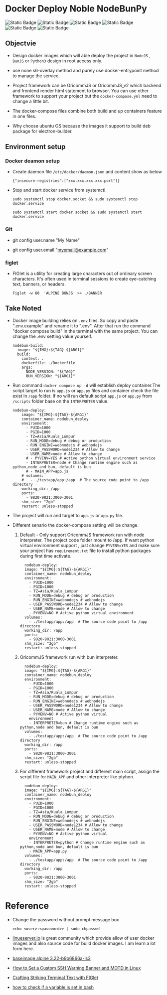 # Docker Deploy Noble NodeBunPy

![Static Badge](https://img.shields.io/badge/License-Mulan_PSL_v2-_)
![Static Badge](https://img.shields.io/badge/NodeJS-V24_.9_.0-_)
![Static Badge](https://img.shields.io/badge/BunJS-V1_.2_.23-_)
![Static Badge](https://img.shields.io/badge/ElectronJS-V38_.2_.0-_)
![Static Badge](https://img.shields.io/badge/Python3-Latest-__?style=flat)
![Static Badge](https://img.shields.io/badge/OS-Ubunut_24.04-_?style=flat)

## Objectvie

- Design docker images which will able deploy the project in `NodeJS` , `BunJS` or `Python3` design in root access only.
- use none s6-overlay method and purely use docker-entrypoint method to manage the service.
- Project framework can be OricommJS or OricommJS_v2 which backend and frontend render html statement to browser. You can use other framework to support your project but the `docker-compose.yml` need to change a little bit.

- The docker-compose files combine both build and up containers feature in one files.

- Why choose ubuntu OS because the images it support to build deb package for electron-builder.

## Environment setup

### Docker deamon setup

- Create daemon file `/etc/docker/daemon.json` and content show as below
  ```
  {"insecure-registries":["xxx.xxx.xxx.xxx:port"]}
  ```
- Stop and start docker service from systemctl.

  ```
  sudo systemctl stop docker.socket && sudo systemctl stop docker.service

  sudo systemctl start docker.socket && sudo systemctl start docker.service
  ```

### Git

- git config user.name "My Name"

- git config user.email "myemail@example.com"

### figlet

- FIGlet is a utility for creating large characters out of ordinary screen characters. It's often used in terminal sessions to create eye-catching text, banners, or headers.

  ```
  Figlet -w 60  'ALPINE BUNJS' >> ./BANNER
  ```

## Take Noted

- Docker image building relies on `.env` files. So copy and paste ".env.example" and rename it to ".env". After that run the command "docker compose build" in the terminal with the same project. You can change the .env setting value yourself.
  ```
  nodebun-build:
    image: "${IMG}:${TAG}-${ARG1}"
    build:
      context: .
      dockerfile: ./Dockerfile
      args:
        NODE_VERSION: "${TAG}"
        BUN_VERSION: "${ARG1}"
  ```
- Run command `docker compose up -d` will establish deploy container.The script target to run is `app.js` or `app.py` files and container check the file exist in `/app` folder. If no will run default script `app.js` or `app.py` from `/scripts` folder base on the `INTERPRETER` value.

  ```
  nodebun-deploy:
      image: "${IMG}:${TAG}-${ARG1}"
      container_name: nodebun_deploy
      environment:
        - PUID=1000
        - PGID=1000
        - TZ=Asia/Kuala_Lumpur
        - RUN_MODE=debug # debug or production
        - RUN_ENGINE=webnodejs # webnodejs
        - USER_PASSWORD=node1234 # Allow to change
        - USER_NAME=node # Allow to change
        # - PYVENV=YES # Active python virtual environment service
        - INTERPRETER=node # Change runtime engine such as python,node and bun, default is bun
        # - MAIN_APP=app.js
      # volumes:
      #   - ./testapp/app:/app  # The source code point to /app directory
      working_dir: /app
      ports:
        - 9820-9821:3000-3001
      shm_size: "2gb"
      restart: unless-stopped
  ```

- The project will run and target to `app.js` or `app.py` file.
- Different senario the docker-compose setting will be change.

  1.  Default - Only support OricommJS framework run with node interpreter. The project code folder mount to /app. If want python virtual environment support , just change `PYVENV=YES` and make sure your project has `requirement.txt` file to install python packages during first time activate.

      ```
        nodebun-deploy:
        image: "${IMG}:${TAG}-${ARG1}"
        container_name: nodebun_deploy
        environment:
          - PUID=1000
          - PGID=1000
          - TZ=Asia/Kuala_Lumpur
          - RUN_MODE=debug # debug or production
          - RUN_ENGINE=webnodejs # webnodejs
          - USER_PASSWORD=node1234 # Allow to change
          - USER_NAME=node # Allow to change
          - PYVENV=NO # Active python virtual environment
        volumes:
          - ./testapp/app:/app  # The source code point to /app directory
        working_dir: /app
        ports:
          - 9820-9821:3000-3001
        shm_size: "2gb"
        restart: unless-stopped
      ```

  2.  OricommJS framework run with bun interpreter.

      ```
        nodebun-deploy:
        image: "${IMG}:${TAG}-${ARG1}"
        container_name: nodebun_deploy
        environment:
          - PUID=1000
          - PGID=1000
          - TZ=Asia/Kuala_Lumpur
          - RUN_MODE=debug # debug or production
          - RUN_ENGINE=webnodejs # webnodejs
          - USER_PASSWORD=node1234 # Allow to change
          - USER_NAME=node # Allow to change
          - PYVENV=NO # Active python virtual
          environment
          - INTERPRETER=bun # Change runtime engine such as python,node and bun, default is bun
        volumes:
          - ./testapp/app:/app  # The source code point to /app directory
        working_dir: /app
        ports:
          - 9820-9821:3000-3001
        shm_size: "2gb"
        restart: unless-stopped
      ```

  3.  For different framework project and different main script, assign the script file for `MAIN_APP` and other interpreter like ptyhon.

      ```
        nodebun-deploy:
        image: "${IMG}:${TAG}-${ARG1}"
        container_name: nodebun_deploy
        environment:
          - PUID=1000
          - PGID=1000
          - TZ=Asia/Kuala_Lumpur
          - RUN_MODE=debug # debug or production
          - RUN_ENGINE=webnodejs # webnodejs
          - USER_PASSWORD=node1234 # Allow to change
          - USER_NAME=node # Allow to change
          - PYVENV=NO # Active python virtual
          environment
          - INTERPRETER=python # Change runtime engine such as python,node and bun, default is bun
          - MAIN_APP=app.py
        volumes:
          - ./testapp/app:/app  # The source code point to /app directory
        working_dir: /app
        ports:
          - 9820-9821:3000-3001
        shm_size: "2gb"
        restart: unless-stopped
      ```

# Reference

- Change the password without prompt message box

  ```
  echo <user>:<password>> | sudo chpasswd
  ```

- [linueserver.io](https://github.com/linuxserver) is great community which provide allow of user docker images and also source code for build docker images. I am learn a lot form here.

- [baseimage alpine 3.22-b9b6866a-ls3](https://github.com/linuxserver/docker-baseimage-alpine/releases/tag/3.22-b9b6866a-ls3)

- [How to Set a Custom SSH Warning Banner and MOTD in Linux](https://www.tecmint.com/ssh-warning-banner-linux/)
- [Crafting Striking Terminal Text with FIGlet](https://labex.io/tutorials/linux-crafting-striking-terminal-text-with-figlet-272383)

- [how to check if a variable is set in bash](https://stackoverflow.com/questions/3601515/how-to-check-if-a-variable-is-set-in-bash)
